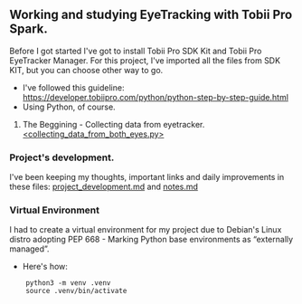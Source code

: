 ## Working and studying EyeTracking with Tobii Pro Spark. 

Before I got started I've got to install Tobii Pro SDK Kit and Tobii Pro EyeTracker Manager. 
For this project, I've imported all the files from SDK KIT, but you can choose other way to go. 

- I've followed this guideline: <https://developer.tobiipro.com/python/python-step-by-step-guide.html>
- Using Python, of course.


1. The Beggining - Collecting data from eyetracker. [<collecting_data_from_both_eyes.py>](collecting_data_from_both_eyes.py)


### Project's development.
I've been keeping my thoughts, important links and daily improvements in these files: [project_development.md](project_development.md) and [notes.md](notes.md)

### Virtual Environment
I had to create a virtual environment for my project due to Debian's Linux distro adopting PEP 668 - Marking Python base environments as “externally managed”.
- Here's how:
```
    python3 -m venv .venv
    source .venv/bin/activate
```